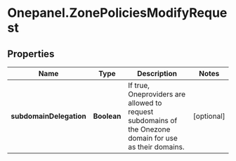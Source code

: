 # Onepanel.ZonePoliciesModifyRequest

## Properties
Name | Type | Description | Notes
------------ | ------------- | ------------- | -------------
**subdomainDelegation** | **Boolean** | If true, Oneproviders are allowed to request subdomains of the Onezone domain for use as their domains. | [optional] 


